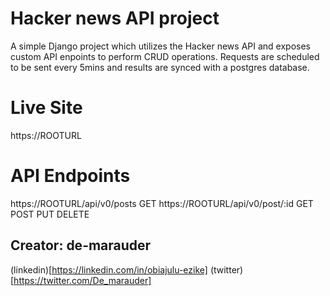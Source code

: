 # Hacker news API project

A simple Django project which utilizes the Hacker news API and exposes custom API enpoints to perform CRUD operations. Requests are scheduled to be sent every 5mins and results are synced with a postgres database.

# Live Site
https://ROOTURL

# API Endpoints

https://ROOTURL/api/v0/posts GET
https://ROOTURL/api/v0/post/:id GET POST PUT DELETE

## Creator: de-marauder
(linkedin)[https://linkedin.com/in/obiajulu-ezike]
(twitter)[https://twitter.com/De_marauder]
